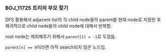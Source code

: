 ### BOJ_11725 트리의 부모 찾기

DFS 활용해서 adjacent list의 각 child node들의 parent를 현재 node로 지정한 후 재귀적으로 child node들의 child node에 대해서 반복함.

root node는 제외해주기 위해서 `parent[1] = -1`로 두었음.

`parent[n] == 0`이라면 아직 search되지 않은 노드임.